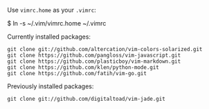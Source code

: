 Use `vimrc.home` as your `.vimrc`:

  $ ln -s ~/.vim/vimrc.home ~/.vimrc

Currently installed packages:

```
git clone git://github.com/altercation/vim-colors-solarized.git
git clone https://github.com/pangloss/vim-javascript.git
git clone https://github.com/plasticboy/vim-markdown.git
git clone https://github.com/klen/python-mode.git
git clone https://github.com/fatih/vim-go.git
```

Previously installed packages:

```
git clone git://github.com/digitaltoad/vim-jade.git
```
